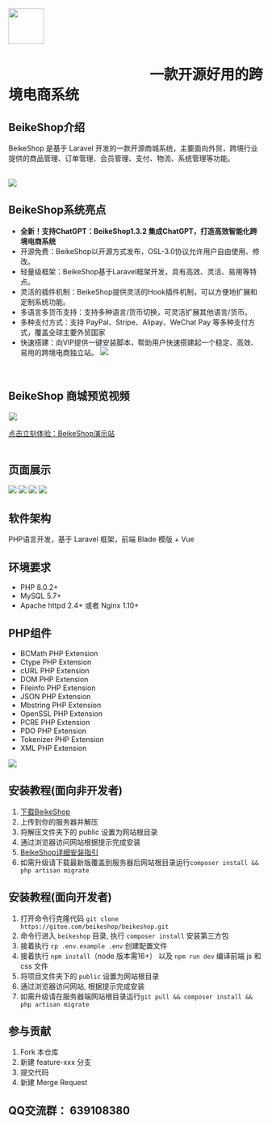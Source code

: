 <img height=70 src="https://beikeshop.com/image/beike.svg" >

#  &emsp;&emsp;&emsp;&emsp;&emsp;&emsp;&emsp;&emsp;&emsp;&emsp;一款开源好用的跨境电商系统



## BeikeShop介绍
BeikeShop 是基于 Laravel 开发的一款开源商城系统，主要面向外贸，跨境行业提供的商品管理、订单管理、会员管理、支付、物流、系统管理等功能。
<br>
<br>


<a href="https://beikeshop.com/">
    <img src="https://beikeshop.com/readme/README-1.png">
</a>


## BeikeShop系统亮点
- **全新！支持ChatGPT：BeikeShop1.3.2 集成ChatGPT，打造高效智能化跨境电商系统**
- 开源免费：BeikeShop以开源方式发布，OSL-3.0协议允许用户自由使用、修改。
- 轻量级框架：BeikeShop基于Laravel框架开发，具有高效、灵活、易用等特点。
- 灵活的插件机制：BeikeShop提供灵活的Hook插件机制，可以方便地扩展和定制系统功能。
- 多语言多货币支持：支持多种语言/货币切换，可灵活扩展其他语言/货币。
- 多种支付方式：支持 PayPal、Stripe、Alipay、WeChat Pay 等多种支付方式，覆盖全球主要外贸国家
- 快速搭建：向VIP提供一键安装脚本，帮助用户快速搭建起一个稳定、高效、易用的跨境电商独立站。
![ ](https://beikeshop.com/readme/README-2.png)

<br>

## BeikeShop 商城预览视频

<p>
  <a href="https://demo.beikeshop.com/" target="_blank" style="border: 1px solid #eee; display: inline-block;"><img src="https://beikeshop.com/image/gif/demo.gif"></a>
</p>
<a href="https://demo.beikeshop.com/" target="_blank">点击立刻体验：BeikeShop演示站</a>
<br>
<br>

## 页面展示
![ ](https://beikeshop.com/readme/README-7.png)
![ ](https://beikeshop.com/readme/README-5.png)
![ ](https://beikeshop.com/readme/README-6.png)
![ ](https://beikeshop.com/readme/README-8.png)


## 软件架构
PHP语言开发，基于 Laravel 框架，前端 Blade 模版 + Vue

## 环境要求
- PHP 8.0.2+
- MySQL 5.7+
- Apache httpd 2.4+ 或者 Nginx 1.10+

## PHP组件
- BCMath PHP Extension
- Ctype PHP Extension
- cURL PHP Extension
- DOM PHP Extension
- Fileinfo PHP Extension
- JSON PHP Extension
- Mbstring PHP Extension
- OpenSSL PHP Extension
- PCRE PHP Extension
- PDO PHP Extension
- Tokenizer PHP Extension
- XML PHP Extension



<a href="https://beikeshop.com/download">
    <img src="https://beikeshop.com/readme/README-3.png">
</a>

## 安装教程(面向非开发者)
1. <a href="https://beikeshop.com/download" target="_blank">下载BeikeShop</a>
1. 上传到你的服务器并解压
1. 将解压文件夹下的 public 设置为网站根目录
1. 通过浏览器访问网站根据提示完成安装
1. <a href="https://docs.beikeshop.com/install/bt.html" target="_blank">BeikeShop详细安装指引</a>
1. 如需升级请下载最新版覆盖到服务器后网站根目录运行`composer install && php artisan migrate`

## 安装教程(面向开发者)
1. 打开命令行克隆代码 `git clone https://gitee.com/beikeshop/beikeshop.git`
1. 命令行进入 `beikeshop` 目录, 执行 `composer install` 安装第三方包
1. 接着执行 `cp .env.example .env` 创建配置文件
1. 接着执行 `npm install`（node 版本需16+） 以及 `npm run dev` 编译前端 js 和 css 文件
1. 将项目文件夹下的 `public` 设置为网站根目录
1. 通过浏览器访问网站, 根据提示完成安装
1. 如需升级请在服务器端网站根目录运行`git pull && composer install && php artisan migrate`

## 参与贡献
1. Fork 本仓库
1. 新建 feature-xxx 分支
1. 提交代码
1. 新建 Merge Request

## QQ交流群： 639108380
